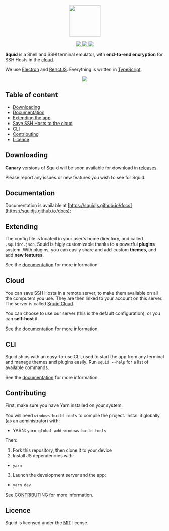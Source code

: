 <p align="center">
    <img src="https://i.imgur.com/L5TUf4J.png" width="100" />
</p>

<p align="center">
    <a href="https://github.com/QuiiBz/squid/actions">
        <img src="https://github.com/QuiiBz/squid/workflows/Lint/badge.svg" />
    </a>
    <a href="https://travis-ci.com/QuiiBz/squid">
        <img src="https://github.com/QuiiBz/squid/workflows/CI/badge.svg?branch=canary" />
    </a>
    <a href="https://github.com/QuiiBz/squid/issues">
        <img src="https://img.shields.io/badge/contributions-welcome-brightgreen.svg?style=flat" />
    </a>
</p>

**Squid** is a Shell and SSH terminal emulator, with **end-to-end encryption** for SSH Hosts in the [cloud](#cloud).

We use [Electron](https://electronjs.org) and [ReactJS](https://reactjs.org). Everything is written in [TypeScript](https://typescriptlang.org).

<p align="center">
    <img src="https://i.imgur.com/PwCDVYx.png" />
</p>

## Table of content
- [Downloading](#downloading)
- [Documentation](#documentation)
- [Extending the app](#extending)
- [Save SSH Hosts to the cloud](#cloud)
- [CLI](#cli)
- [Contributing](#contributing)
- [Licence](#licence)

## Downloading
**Canary** versions of Squid will be soon available for download in [releases](https://github.com/QuiiBz/squid/releases).

Please report any issues or new features you wish to see for Squid.

## Documentation
Documentation is available at [https://squidjs.github.io/docs](https://squidjs.github.io/docs);

## Extending
The config file is located in your user's home directory, and called `.squidrc.json`. Squid is higly customizable thanks to a powerful **plugins** system. With plugins, you can easily share and add custom **themes**, and add **new features**.

See the [documentation](https://squidjs.github.io/docs/configuration) for more information.

## Cloud
You can save SSH Hosts in a remote server, to make them available on all the computers you use. They are then linked to your account on this server. The server is called [Squid Cloud](https://github.com/squidjs/cloud).

You can choose to use our server (this is the default configuration), or you can **self-host** it.

See the [documentation](https://squidjs.github.io/docs/cloud) for more information.

## CLI
Squid ships with an easy-to-use CLI, used to start the app from any terminal and manage themes and plugins easily.
Run `squid --help` for a list of available commands.

See the [documentation](https://squidjs.github.io/docs/cli) for more information.

## Contributing
First, make sure you have Yarn installed on your system.

You will need `windows-build-tools` to compile the project. Install it globally (as an administrator) with:
- YARN: `yarn global add windows-build-tools`

Then:
1) Fork this repository, then clone it to your device
2) Install JS dependencies with:
- `yarn`
3) Launch the development server and the app:
- `yarn dev`

See [CONTRIBUTING](CONTRIBUTING.md) for more information.

## Licence
Squid is licensed under the [MIT](https://choosealicense.com/licenses/mit/) license.
